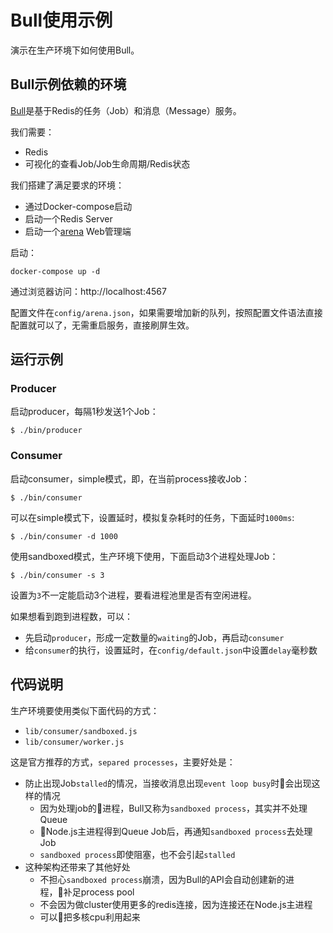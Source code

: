 # Bull使用示例

演示在生产环境下如何使用Bull。

## Bull示例依赖的环境

[Bull](https://github.com/OptimalBits/bull)是基于Redis的任务（Job）和消息（Message）服务。

我们需要：

* Redis
* 可视化的查看Job/Job生命周期/Redis状态

我们搭建了满足要求的环境：

* 通过Docker-compose启动
* 启动一个Redis Server
* 启动一个[arena](https://github.com/bee-queue/arena) Web管理端

启动：

```
docker-compose up -d
```

通过浏览器访问：http://localhost:4567

配置文件在`config/arena.json`，如果需要增加新的队列，按照配置文件语法直接配置就可以了，无需重启服务，直接刷屏生效。

## 运行示例


### Producer

启动producer，每隔1秒发送1个Job：

```
$ ./bin/producer
```

### Consumer

启动consumer，simple模式，即，在当前process接收Job：

```
$ ./bin/consumer
```

可以在simple模式下，设置延时，模拟复杂耗时的任务，下面延时`1000ms`:

```
$ ./bin/consumer -d 1000
```

使用sandboxed模式，生产环境下使用，下面启动3个进程处理Job：

```
$ ./bin/consumer -s 3
```

设置为`3`不一定能启动3个进程，要看进程池里是否有空闲进程。

如果想看到跑到进程数，可以：

* 先启动`producer`，形成一定数量的`waiting`的Job，再启动`consumer`
* 给`consumer`的执行，设置延时，在`config/default.json`中设置`delay`毫秒数

## 代码说明

生产环境要使用类似下面代码的方式：

* `lib/consumer/sandboxed.js`
* `lib/consumer/worker.js`

这是官方推荐的方式，`separed processes`，主要好处是：

* 防止出现Job`stalled`的情况，当接收消息出现`event loop busy`时会出现这样的情况
    * 因为处理job的进程，Bull又称为`sandboxed process`，其实并不处理Queue
    * Node.js主进程得到Queue Job后，再通知`sandboxed process`去处理Job
    * `sandboxed process`即使阻塞，也不会引起`stalled`
* 这种架构还带来了其他好处
  * 不担心`sandboxed process`崩溃，因为Bull的API会自动创建新的进程，补足process pool
  * 不会因为做cluster使用更多的redis连接，因为连接还在Node.js主进程
  * 可以把多核cpu利用起来
